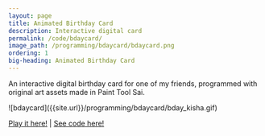 ```yaml
---
layout: page
title: Animated Birthday Card
description: Interactive digital card
permalink: /code/bdaycard/
image_path: /programming/bdaycard/bdaycard.png
ordering: 1
big-heading: Animated Birthday Card
---
```

<p>An interactive digital birthday card for one of my friends, programmed with original art assets made in Paint Tool Sai.</p>
![bdaycard]({{site.url}}/programming/bdaycard/bday_kisha.gif)
<p></p>
<p><a href='https://are-you-trolling.glitch.me/'>Play it here!</a> | <a href='https://glitch.com/edit/#!/are-you-trolling'>See code here!</a></p>
